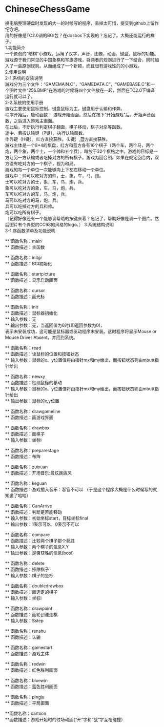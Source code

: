 # ChineseChessGame
换电脑整理硬盘时发现的大一的时候写的程序，丢掉太可惜，提交到github上留作纪念吧。  
用的好像是TC2.0调的BGI包？在dosbox下实现的？忘记了。大概还能运行的样子。  
1.功能简介  
一个原创的“暗棋”小游戏，运用了汉字，声音，图像，动画，键盘，鼠标的功能。游戏源于我们常见的中国象棋和军旗游戏，将两者的规则进行了一下结合，同时加入了一些原创规则。从而组成了一个新颖，而且很有游戏性的的小游戏。  
2.使用说明  
2-1.系统的安装说明  
     游戏分为三个文件：“GAMEMAIN.C”，“GAMEDATA.C”，“GAMEBASE.C”和一个图片文件“256.BMP”在游戏的时候将四个文件放在一起，然后在TC2.0下编译运行就可以了。  
2-2.系统的使用手册  
	游戏主要使用鼠标控制，键盘鼠标为主，键盘用于认输和作弊。  
程序开始后，启动函数： 游戏开始画面。然后在按下“开始游戏”后，开始声音函数，之后进入游戏主画面。  
  在此后，不断执行判定棋子翻面，棋子移动，棋子对杀等函数。  
  途中，若按认输键（P键），执行认输函数。  
  作弊键（H键），红方直接获胜。（L键）,蓝方直接获胜。  
游戏主体是一个8*4的棋盘，红方和蓝方各有16个棋子（两个车，两个马，两个炮，两个象，两个士，一个帅和五个兵），暗放于32个棋格之中。游戏的目标是一方让另一方认输或者吃掉对方的所有棋子。游戏为回合制。如果在规定回合内，双方没有吃对方的一个棋子，视为和局。  
游戏的每一个单位一次能够向上下左右移动一个单位。  
游戏中：帅可以吃对方的帅，士，象，车，马，炮。  
士可以吃对方的士，象，车，马，炮，兵。  
象可以吃对方的象，车，马，炮，兵。  
车可以吃对方的车，马，炮，兵。  
马可以吃对方的马，炮，兵。  
兵可以吃掉对方的兵和帅。  
炮可以吃所有棋子。  
（记得好像还有一个能够调帮助的按键来着？忘记了，帮助好像是调一个图片。然后图片有个典型的CC98的风格的logo。）
3.系统结构说明  
3-1.序函数清单及功能说明  

** 函数名称：main  
** 函数描述：主函数  

** 函数名称：initgr  
** 函数描述：BGI初始化  

** 函数名称：startpicture  
** 函数描述：显示启动画面  

** 函数名称：cursor  
** 函数描述：画光标  

** 函数名称：init  
** 函数描述：鼠标器初始化  
** 输入参数：无  
** 输出参数：无，当返回值为0时(即返回参数为0)，  
表示未安装成功，这可能是鼠标器或驱动程序末安装。这时程序将显示Mouse or Mouse Driver Absent，并回到系统。  

** 函数名称：read  
** 函数描述：读鼠标的位置和按钮状态  
** 输入参数：鼠标的x、y位置值将由指针mx和my给出，而按钮状态则由mbutt指针给出  

** 函数名称：newxy  
** 函数描述：检测鼠标的移动  
** 输入参数：鼠标的x、y位置值将由指针mx和my给出，而按钮状态则由mbutt指针给出  
** 输出参数：鼠标的x,y位置  

** 函数名称：drawgameline  
** 函数描述：画游戏界面  

** 函数名称：drawbox  
** 函数描述：画棋子  
** 输入参数：坐标i  

** 函数名称：preparestage  
** 函数描述：布阵  

** 函数名称：zuixuan  
** 函数描述：开场音乐:最炫民族风  

** 函数名称：keguan  
** 函数描述：游戏插入音乐：客官不可以  （于是这个程序大概是什么时候写的就知道了哈哈）

** 函数名称：CanArrive  
** 函数描述：判断是否能移动  
** 输入参数：初始坐标start，目标坐标final  
** 输出参数：1表示可以，0表示不可以  

** 函数名称：compare  
** 函数描述：比较两个棋子那个获胜  
** 输入参数：两个棋子的信息X,Y  
** 输出参数：是否获胜的信息(bool)  

** 函数名称：delete  
** 函数描述：擦除棋子  
** 输入参数：棋子的坐标  

** 函数名称：doubledrawbox  
** 函数描述：画选定的棋子  
** 输入参数：坐标i  

** 函数名称：drawpoint  
** 函数描述：画轮到谁走棋  
** 输入参数：Sstep  

** 函数名称：renshu  
** 函数描述：认输  

** 函数名称：gamestart  
** 函数描述：游戏主体  

** 函数名称：redwin  
** 函数描述：红色胜利画面  

** 函数名称：bluewin  
** 函数描述：蓝色胜利画面  

** 函数名称：pingju  
** 函数描述：平局画面  

**函数名称：cartoon  
**函数描述：游戏开始时的过场动画(“开”字和“战”字互相碰撞）  
